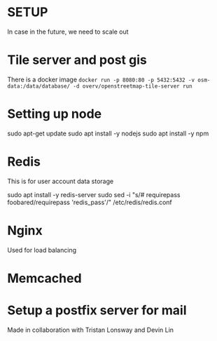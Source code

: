 # SETUP
In case in the future, we need to scale out

# Tile server and post gis
There is a docker image
```docker run -p 8080:80 -p 5432:5432 -v osm-data:/data/database/ -d overv/openstreetmap-tile-server run```

# Setting up node
sudo apt-get update
sudo apt install -y nodejs
sudo apt install -y npm 

# Redis 
This is for user account data storage 

sudo apt install -y redis-server
sudo sed -i "s/# requirepass foobared/requirepass 'redis_pass'/" /etc/redis/redis.conf


# Nginx
Used for load balancing

# Memcached 


# Setup a postfix server for mail

Made in collaboration with Tristan Lonsway and Devin Lin

<!-- 
Download steps is taken from the install website:
curl -fsSL https://packages.redis.io/gpg | sudo gpg --dearmor -o /usr/share/keyrings/redis-archive-keyring.gpg
echo "deb [signed-by=/usr/share/keyrings/redis-archive-keyring.gpg] https://packages.redis.io/deb $(lsb_release -cs) main" | sudo tee /etc/apt/sources.list.d/redis.list
sudo apt-get update
sudo apt-get install redis -->
